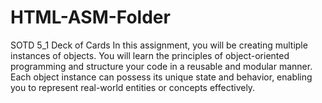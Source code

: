 # HTML-ASM-Folder

SOTD 5_1 Deck of Cards
In this assignment, you will be creating multiple instances of objects.  You will learn the principles of object-oriented programming and structure your code in a reusable and modular manner. Each object instance can possess its unique state and behavior, enabling you to represent real-world entities or concepts effectively.

